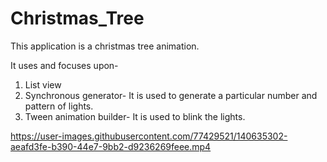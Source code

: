 # Christmas_Tree
This application is a christmas tree animation.

It uses and focuses upon-

1. List view
2. Synchronous generator- It is used to generate a particular number and pattern of lights.
3. Tween animation builder- It is used to blink the lights.

https://user-images.githubusercontent.com/77429521/140635302-aeafd3fe-b390-44e7-9bb2-d9236269feee.mp4

